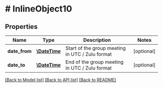 # # InlineObject10

## Properties

Name | Type | Description | Notes
------------ | ------------- | ------------- | -------------
**date_from** | [**\DateTime**](\DateTime.md) | Start of the group meeting in UTC / Zulu format | [optional]
**date_to** | [**\DateTime**](\DateTime.md) | End of the group meeting in UTC / Zulu format | [optional]

[[Back to Model list]](../../README.md#models) [[Back to API list]](../../README.md#endpoints) [[Back to README]](../../README.md)
